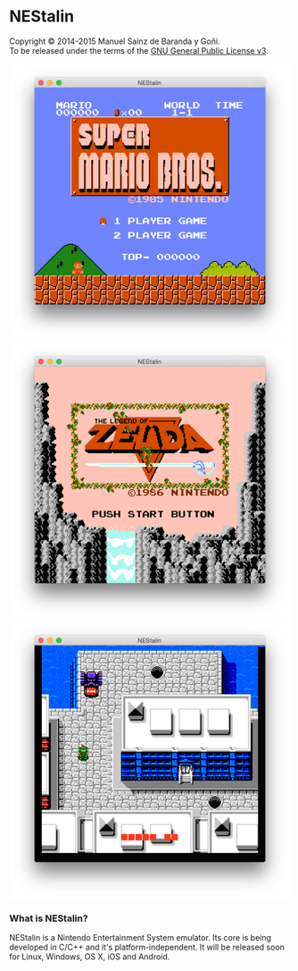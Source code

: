 # NEStalin
Copyright © 2014-2015 Manuel Sainz de Baranda y Goñi.  
To be released under the terms of the [GNU General Public License v3](http://www.gnu.org/copyleft/gpl.html).

![alt tag](https://github.com/redcode/NEStalin/blob/master/Screenshots/Super%20Mario%20Bros.png)
![alt tag](https://github.com/redcode/NEStalin/blob/master/Screenshots/Legend%20of%20Zelda,%20The.png)
![alt tag](https://github.com/redcode/NEStalin/blob/master/Screenshots/Teenage%20Mutant%20Ninja%20Turtles.png)
### What is NEStalin?
NEStalin is a Nintendo Entertainment System emulator. Its core is being developed in C/C++ and it's platform-independent. It will be released soon for Linux, Windows, OS X, iOS and Android.
